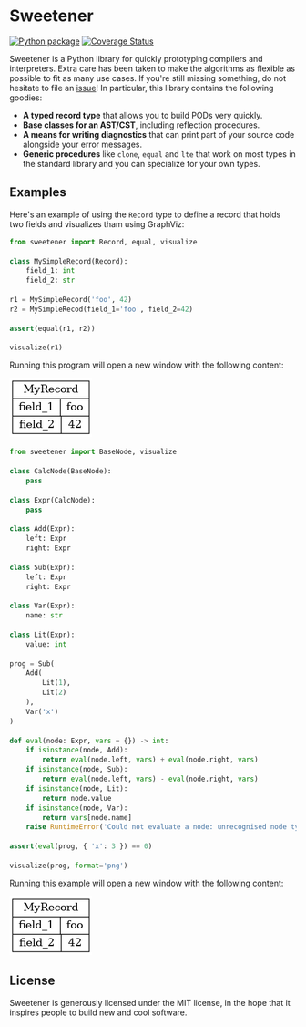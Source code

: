 Sweetener
=========

[![Python package](https://github.com/samvv/sweetener/actions/workflows/python-package.yml/badge.svg)](https://github.com/samvv/sweetener/actions/workflows/python-package.yml) [![Coverage Status](https://coveralls.io/repos/github/samvv/sweetener/badge.svg?branch=main)](https://coveralls.io/github/samvv/sweetener?branch=main)

Sweetener is a Python library for quickly prototyping compilers and
interpreters. Extra care has been taken to make the algorithms as flexible as
possible to fit as many use cases. If you're still missing something, do not
hesitate to file an [issue][1]! In particular, this library contains the
following goodies:

 - **A typed record type** that allows you to build PODs very quickly.
 - **Base classes for an AST/CST**, including reflection procedures.
 - **A means for writing diagnostics** that can print part of your source code
   alongside your error messages.
 - **Generic procedures** like `clone`, `equal` and `lte` that work on most
   types in the standard library and you can specialize for your own types.

[1]: https://github.com/samvv/sweetener/issues

## Examples

Here's an example of using the `Record` type to define a record that holds two
fields and visualizes tham using GraphViz:

```py
from sweetener import Record, equal, visualize

class MySimpleRecord(Record):
    field_1: int
    field_2: str

r1 = MySimpleRecord('foo', 42)
r2 = MySimpleRecod(field_1='foo', field_2=42)

assert(equal(r1, r2))

visualize(r1)
```

Running this program will open a new window with the following content:

<img src="https://raw.githubusercontent.com/samvv/sweetener/main/sample-record.png" />

```py
from sweetener import BaseNode, visualize

class CalcNode(BaseNode):
    pass

class Expr(CalcNode):
    pass

class Add(Expr):
    left: Expr
    right: Expr

class Sub(Expr):
    left: Expr
    right: Expr

class Var(Expr):
    name: str

class Lit(Expr):
    value: int

prog = Sub(
    Add(
        Lit(1),
        Lit(2)
    ),
    Var('x')
)

def eval(node: Expr, vars = {}) -> int:
    if isinstance(node, Add):
        return eval(node.left, vars) + eval(node.right, vars)
    if isinstance(node, Sub):
        return eval(node.left, vars) - eval(node.right, vars)
    if isinstance(node, Lit):
        return node.value
    if isinstance(node, Var):
        return vars[node.name]
    raise RuntimeError('Could not evaluate a node: unrecognised node type')

assert(eval(prog, { 'x': 3 }) == 0)

visualize(prog, format='png')
```

Running this example will open a new window with the following content:

<img src="https://raw.githubusercontent.com/samvv/sweetener/main/sample-record.png" />

## License

Sweetener is generously licensed under the MIT license, in the hope that it
inspires people to build new and cool software.

